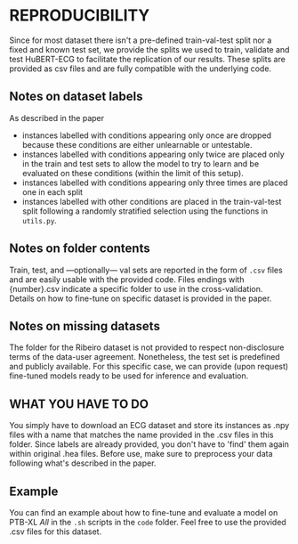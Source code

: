 # REPRODUCIBILITY

Since for most dataset there isn't a pre-defined train-val-test split nor a fixed and known test set, we provide the splits we used to train, validate and test HuBERT-ECG to facilitate the replication of our results.
These splits are provided as csv files and are fully compatible with the underlying code.

## Notes on dataset labels
As described in the paper
- instances labelled with conditions appearing only once are dropped because these conditions are either unlearnable or untestable.
- instances labelled with conditions appearing only twice are placed only in the train and test sets to allow the model to try to learn and be evaluated on these conditions (within the limit of this setup).
- instances labelled with conditions appearing only three times are placed one in each split
- instances labelled with other conditions are placed in the train-val-test split following a randomly stratified selection using the functions in `utils.py`.

## Notes on folder contents
Train, test, and —optionally— val sets are reported in the form of `.csv` files and are easily usable with the provided code.
Files endings with {number}.csv indicate a specific folder to use in the cross-validation.
Details on how to fine-tune on specific dataset is provided in the paper.

## Notes on missing datasets
The folder for the Ribeiro dataset is not provided to respect non-disclosure terms of the data-user agreement. Nonetheless, the test set is predefined and publicly available. For this specific case, we can provide (upon request) fine-tuned models ready to be used for inference and evaluation.

## WHAT YOU HAVE TO DO
You simply have to download an ECG dataset and store its instances as .npy files with a name that matches the name provided in the .csv files in this folder.
Since labels are already provided, you don't have to 'find' them again within original .hea files.
Before use, make sure to preprocess your data following what's described in the paper.

## Example
You can find an example about how to fine-tune and evaluate a model on PTB-XL _All_ in the `.sh` scripts in the `code` folder.
Feel free to use the provided .csv files for this dataset.
